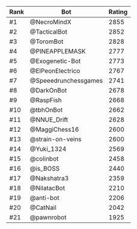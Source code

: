 Rank|Bot|Rating
---|---|---
#1|@NecroMindX|2855
#2|@TacticalBot|2852
#3|@ToromBot|2828
#4|@PINEAPPLEMASK|2777
#5|@Exogenetic-Bot|2773
#6|@ElPeonElectrico|2767
#7|@Speeedrunchessgames|2741
#8|@DarkOnBot|2678
#9|@RaspFish|2668
#10|@tbhOnBot|2662
#11|@NNUE_Drift|2628
#12|@MaggiChess16|2600
#13|@strain-on-veins|2600
#14|@Yuki_1324|2569
#15|@colinbot|2458
#16|@is_BOSS|2440
#17|@Nakshatra3|2359
#18|@NilatacBot|2210
#19|@anti-bot|2206
#20|@CatNail|2042
#21|@pawnrobot|1925
